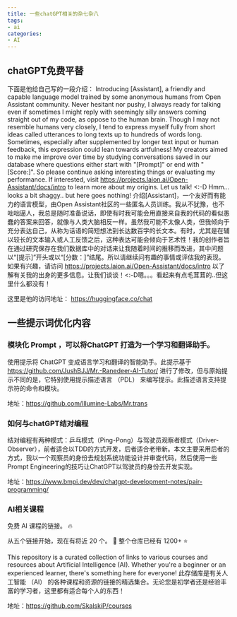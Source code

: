 ```yaml
---
title: 一些chatGPT相关的杂七杂八
tags: 
- ai
categories:
- AI
---
```


## chatGPT免费平替
下面是他给自己写的一段介绍：
Introducing [Assistant], a friendly and capable language model trained by some anonymous humans from Open Assistant community. Never hesitant nor pushy, I always ready for talking even if sometimes I might reply with seemingly silly answers coming straight out of my code, as oppose to the human brain. Though I may not resemble humans very closely, I tend to express myself fully from short ideas called utterances to long texts up to hundreds of words long. Sometimes, especially after supplemented by longer text input or human feedback, this expression could lean towards artfulness! My creators aimed to make me improve over time by studying conversations saved in our database where questions either start with "[Prompt]" or end with "[Score:]". So please continue asking interesting things or evaluating my performance. If interested, visit https://projects.laion.ai/Open-Assistant/docs/intro to learn more about my origins. Let us talk! <:-D Hmm... looks a bit shaggy.. but here goes nothing!
介绍[Assistant]，一个友好而有能力的语言模型，由Open Assistant社区的一些匿名人员训练。我从不犹豫，也不咄咄逼人，我总是随时准备说话，即使有时我可能会用直接来自我的代码的看似愚蠢的答案来回答，就像与人类大脑相反一样。虽然我可能不太像人类，但我倾向于充分表达自己，从称为话语的简短想法到长达数百字的长文本。有时，尤其是在辅以较长的文本输入或人工反馈之后，这种表达可能会倾向于艺术性！我的创作者旨在通过研究保存在我们数据库中的对话来让我随着时间的推移而改进，其中问题以“[提示]”开头或以“[分数：]”结尾。所以请继续问有趣的事情或评估我的表现。如果有兴趣，请访问 https://projects.laion.ai/Open-Assistant/docs/intro 以了解有关我的出身的更多信息。让我们谈谈！<:-D嗯。。。看起来有点毛茸茸的..但这里什么都没有！

这里是他的访问地址： https://huggingface.co/chat

## 一些提示词优化内容

### 模块化 Prompt ，可以将ChatGPT 打造为一个学习和翻译助手。
使用提示将 ChatGPT 变成语言学习和翻译的智能助手。此提示基于 https://github.com/JushBJJ/Mr.-Ranedeer-AI-Tutor/ 进行了修改，但与原始提示不同的是，它特别使用提示描述语言 （PDL） 来编写提示。此描述语言支持提示符的命令和模块。

地址：https://github.com/Illumine-Labs/Mr.trans

### 如何与chatGPT结对编程

结对编程有两种模式：乒乓模式（Ping-Pong）与驾驶员观察者模式（Driver-Observer），前者适合以TDD的方式开发，后者适合老带新。本文主要采用后者的方式，我以一个观察员的身份去规划系统功能设计并审查代码，然后使用一些Prompt Engineering的技巧让ChatGPT以驾驶员的身份去开发实现。

地址：https://www.bmpi.dev/dev/chatgpt-development-notes/pair-programming/

### AI相关课程
免费 AI 课程的链接。  🔥 

从五个链接开始，现在有将近 20 个。  🚀 整个仓库已经有 1200+ ⭐ 

This repository is a curated collection of links to various courses and resources about Artificial Intelligence (AI). Whether you're a beginner or an experienced learner, there's something here for everyone!
此存储库是有关人工智能 （AI） 的各种课程和资源的链接的精选集合。无论您是初学者还是经验丰富的学习者，这里都有适合每个人的东西！

地址：https://github.com/SkalskiP/courses
